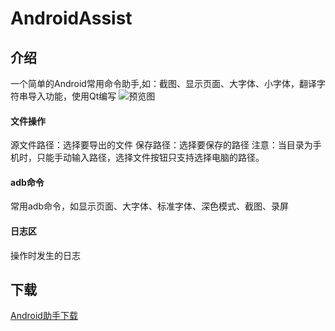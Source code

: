 # AndroidAssist

## 介绍
一个简单的Android常用命令助手,如：截图、显示页面、大字体、小字体，翻译字符串导入功能，使用Qt编写
![预览图](https://github.com/qianmang2/AndroidAssist/tree/master/screenshot/screenshot1.png)

#### 文件操作
源文件路径：选择要导出的文件
保存路径：选择要保存的路径
注意：当目录为手机时，只能手动输入路径，选择文件按钮只支持选择电脑的路径。

#### adb命令
常用adb命令，如显示页面、大字体、标准字体、深色模式、截图、录屏

#### 日志区
操作时发生的日志

## 下载
[Android助手下载](https://gitee.com/alex0506/android-assist/tree/master/release/AndroidAssist.rar 'Android助手下载')

